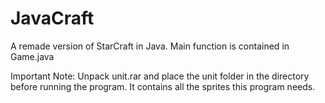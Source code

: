 # JavaCraft
A remade version of StarCraft in Java. Main function is contained in Game.java 

Important Note: Unpack unit.rar and place the unit folder in the directory before running the program. It contains all the sprites this program needs.
